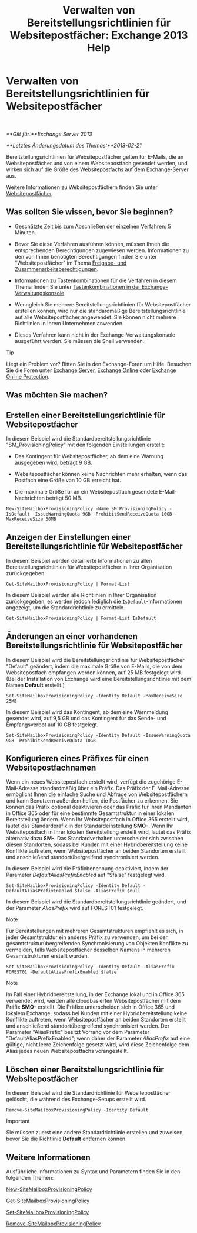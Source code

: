 ﻿---
title: 'Verwalten von Bereitstellungsrichtlinien für Websitepostfächer: Exchange 2013 Help'
TOCTitle: Verwalten von Bereitstellungsrichtlinien für Websitepostfächer
ms:assetid: 2f160d1a-a031-461f-8d29-c9cd49ca1645
ms:mtpsurl: https://technet.microsoft.com/de-de/library/JJ710340(v=EXCHG.150)
ms:contentKeyID: 50475269
ms.date: 04/24/2018
mtps_version: v=EXCHG.150
ms.translationtype: HT
---

# Verwalten von Bereitstellungsrichtlinien für Websitepostfächer

 

_**Gilt für:**Exchange Server 2013_

_**Letztes Änderungsdatum des Themas:**2013-02-21_

Bereitstellungsrichtlinien für Websitepostfächer gelten für E-Mails, die an Websitepostfächer und von einem Websitepostfach gesendet werden, und wirken sich auf die Größe des Websitepostfachs auf dem Exchange-Server aus.

Weitere Informationen zu Websitepostfächern finden Sie unter [Websitepostfächer](site-mailboxes-exchange-2013-help.md).

## Was sollten Sie wissen, bevor Sie beginnen?

  - Geschätzte Zeit bis zum Abschließen der einzelnen Verfahren: 5 Minuten.

  - Bevor Sie diese Verfahren ausführen können, müssen Ihnen die entsprechenden Berechtigungen zugewiesen werden. Informationen zu den von Ihnen benötigten Berechtigungen finden Sie unter "Websitepostfächer" im Thema [Freigabe- und Zusammenarbeitsberechtigungen](sharing-and-collaboration-permissions-exchange-2013-help.md).

  - Informationen zu Tastenkombinationen für die Verfahren in diesem Thema finden Sie unter [Tastenkombinationen in der Exchange-Verwaltungskonsole](keyboard-shortcuts-in-the-exchange-admin-center-exchange-online-protection-help.md).

  - Wenngleich Sie mehrere Bereitstellungsrichtlinien für Websitepostfächer erstellen können, wird nur die standardmäßige Bereitstellungsrichtlinie auf alle Websitepostfächer angewendet. Sie können nicht mehrere Richtlinien in Ihrem Unternehmen anwenden.

  - Dieses Verfahren kann nicht in der Exchange-Verwaltungskonsole ausgeführt werden. Sie müssen die Shell verwenden.


> [!TIP]
> Liegt ein Problem vor? Bitten Sie in den Exchange-Foren um Hilfe. Besuchen Sie die Foren unter <A href="https://go.microsoft.com/fwlink/p/?linkid=60612">Exchange Server</A>, <A href="https://go.microsoft.com/fwlink/p/?linkid=267542">Exchange Online</A> oder <A href="https://go.microsoft.com/fwlink/p/?linkid=285351">Exchange Online Protection</A>.



## Was möchten Sie machen?

## Erstellen einer Bereitstellungsrichtlinie für Websitepostfächer

In diesem Beispiel wird die Standardbereitstellungsrichtlinie "SM\_ProvisioningPolicy" mit den folgenden Einstellungen erstellt:

  - Das Kontingent für Websitepostfächer, ab dem eine Warnung ausgegeben wird, beträgt 9 GB.

  - Websitepostfächer können keine Nachrichten mehr erhalten, wenn das Postfach eine Größe von 10 GB erreicht hat.

  - Die maximale Größe für an ein Websitepostfach gesendete E-Mail-Nachrichten beträgt 50 MB.

<!-- end list -->

    New-SiteMailboxProvisioningPolicy -Name SM_ProvisioningPolicy -IsDefault -IssueWarningQuota 9GB -ProhibitSendReceiveQuota 10GB -MaxReceiveSize 50MB

## Anzeigen der Einstellungen einer Bereitstellungsrichtlinie für Websitepostfächer

In diesem Beispiel werden detaillierte Informationen zu allen Bereitstellungsrichtlinien für Websitepostfächer in Ihrer Organisation zurückgegeben.

    Get-SiteMailboxProvisioningPolicy | Format-List

In diesem Beispiel werden alle Richtlinien in Ihrer Organisation zurückgegeben, es werden jedoch lediglich die `IsDefault`-Informationen angezeigt, um die Standardrichtlinie zu ermitteln.

    Get-SiteMailboxProvisioningPolicy | Format-List IsDefault

## Änderungen an einer vorhandenen Bereitstellungsrichtlinie für Websitepostfächer

In diesem Beispiel wird die Bereitstellungsrichtlinie für Websitepostfächer "Default" geändert, indem die maximale Größe von E-Mails, die von dem Websitepostfach empfangen werden können, auf 25 MB festgelegt wird. (Bei der Installation von Exchange wird eine Bereitstellungsrichtlinie mit dem Namen **Default** erstellt.)

    Set-SiteMailboxProvisioningPolicy -Identity Default -MaxReceiveSize 25MB

In diesem Beispiel wird das Kontingent, ab dem eine Warnmeldung gesendet wird, auf 9,5 GB und das Kontingent für das Sende- und Empfangsverbot auf 10 GB festgelegt.

    Set-SiteMailboxProvisioningPolicy -Identity Default -IssueWarningQuota 9GB -ProhibitSendReceiveQuota 10GB

## Konfigurieren eines Präfixes für einen Websitepostfachnamen

Wenn ein neues Websitepostfach erstellt wird, verfügt die zugehörige E-Mail-Adresse standardmäßig über ein Präfix. Das Präfix der E-Mail-Adresse ermöglicht Ihnen die einfache Suche und Abfrage von Websitepostfächern und kann Benutzern außerdem helfen, die Postfächer zu erkennen. Sie können das Präfix optional deaktivieren oder das Präfix für Ihren Mandanten in Office 365 oder für eine bestimmte Gesamtstruktur in einer lokalen Bereitstellung ändern. Wenn Ihr Websitepostfach in Office 365 erstellt wird, lautet das Standardpräfix in der Standardeinstellung **SMO-**. Wenn Ihr Websitepostfach in Ihrer lokalen Bereitstellung erstellt wird, lautet das Präfix alternativ dazu **SM-**. Das Standardverhalten unterscheidet sich zwischen diesen Standorten, sodass bei Kunden mit einer Hybridbereitstellung keine Konflikte auftreten, wenn Websitepostfächer an beiden Standorten erstellt und anschließend standortübergreifend synchronisiert werden.

In diesem Beispiel wird die Präfixbenennung deaktiviert, indem der Parameter *DefaultAliasPrefixEnabled* auf "$false" festgelegt wird.

    Set-SiteMailboxProvisioningPolicy -Identity Default -DefaultAliasPrefixEnabled $false -AliasPrefix $null

In diesem Beispiel wird die Standardbereitstellungsrichtlinie geändert, und der Parameter *AliasPrefix* wird auf FOREST01 festgelegt.


> [!NOTE]
> Für Bereitstellungen mit mehreren Gesamtstrukturen empfiehlt es sich, in jeder Gesamtstruktur ein anderes Präfix zu verwenden, um bei der gesamtstrukturübergreifenden Synchronisierung von Objekten Konflikte zu vermeiden, falls Websitepostfächer desselben Namens in mehreren Gesamtstrukturen erstellt wurden.



    Set-SiteMailboxProvisioningPolicy -Identity Default -AliasPrefix FOREST01 -DefaultAliasPrefixEnabled $false


> [!NOTE]
> Im Fall einer Hybridbereitstellung, in der Exchange lokal und in Office 365 verwendet wird, werden alle cloudbasierten Websitepostfächer mit dem Präfix <STRONG>SMO-</STRONG> erstellt. Die Präfixe unterscheiden sich in Office 365 und lokalem Exchange, sodass bei Kunden mit einer Hybridbereitstellung keine Konflikte auftreten, wenn Websitepostfächer an beiden Standorten erstellt und anschließend standortübergreifend synchronisiert werden. Der Parameter "AliasPrefix" besitzt Vorrang vor dem Parameter "DefaultAliasPrefixEnabled"; wenn daher der Parameter <EM>AliasPrefix</EM> auf eine gültige, nicht leere Zeichenfolge gesetzt wird, wird diese Zeichenfolge dem Alias jedes neuen Websitepostfachs vorangestellt.



## Löschen einer Bereitstellungsrichtlinie für Websitepostfächer

In diesem Beispiel wird die Standardrichtlinie für Websitepostfächer gelöscht, die während des Exchange-Setups erstellt wird.

    Remove-SiteMailboxProvisioningPolicy -Identity Default


> [!IMPORTANT]
> Sie müssen zuerst eine andere Standardrichtlinie erstellen und zuweisen, bevor Sie die Richtlinie <STRONG>Default</STRONG> entfernen können.



## Weitere Informationen

Ausführliche Informationen zu Syntax und Parametern finden Sie in den folgenden Themen:

[New-SiteMailboxProvisioningPolicy](https://technet.microsoft.com/de-de/library/jj218647\(v=exchg.150\))

[Get-SiteMailboxProvisioningPolicy](https://technet.microsoft.com/de-de/library/jj218617\(v=exchg.150\))

[Set-SiteMailboxProvisioningPolicy](https://technet.microsoft.com/de-de/library/jj218624\(v=exchg.150\))

[Remove-SiteMailboxProvisioningPolicy](https://technet.microsoft.com/de-de/library/jj218672\(v=exchg.150\))

